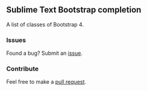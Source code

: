 ## Sublime Text Bootstrap completion

A list of classes of Bootstrap 4.

### Issues

Found a bug? Submit an [issue](https://github.com/builtbyeleven/sublime-bootstrap-autocomplete/issues).

### Contribute

Feel free to make a [pull request](https://github.com/builtbyeleven/sublime-bootstrap-autocomplete/pulls). 

